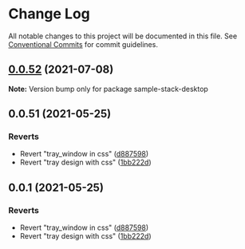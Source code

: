 # Change Log

All notable changes to this project will be documented in this file.
See [Conventional Commits](https://conventionalcommits.org) for commit guidelines.

## [0.0.52](https://github.com/cdmbase/fullstack-pro/compare/v0.0.51...v0.0.52) (2021-07-08)

**Note:** Version bump only for package sample-stack-desktop





## 0.0.51 (2021-05-25)


### Reverts

* Revert "tray_window  in css" ([d887598](https://github.com/cdmbase/fullstack-pro/commit/d8875981939d40b893b8cfe3f62f11ea73bf999e))
* Revert "tray design with css" ([1bb222d](https://github.com/cdmbase/fullstack-pro/commit/1bb222dd4fbb11a6769e584c34987861e120a645))





## 0.0.1 (2021-05-25)


### Reverts

* Revert "tray_window  in css" ([d887598](https://github.com/cdmbase/fullstack-pro/commit/d8875981939d40b893b8cfe3f62f11ea73bf999e))
* Revert "tray design with css" ([1bb222d](https://github.com/cdmbase/fullstack-pro/commit/1bb222dd4fbb11a6769e584c34987861e120a645))
